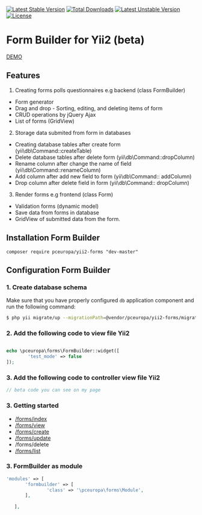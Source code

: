 [![Latest Stable Version](https://poser.pugx.org/pceuropa/yii2-forms/v/stable)](https://packagist.org/packages/pceuropa/yii2-forms) [![Total Downloads](https://poser.pugx.org/pceuropa/yii2-forms/downloads)](https://packagist.org/packages/pceuropa/yii2-forms) [![Latest Unstable Version](https://poser.pugx.org/pceuropa/yii2-forms/v/unstable)](https://packagist.org/packages/pceuropa/yii2-forms) [![License](https://poser.pugx.org/pceuropa/yii2-forms/license)](https://packagist.org/packages/pceuropa/yii2-forms)

Form Builder for Yii2 (beta)
===================


[DEMO](https://pceuropa.net/yii2-extensions/yii2-forms)

## Features


1. Creating forms polls questionnaires e.g backend (class FormBuilder)
* Form generator
 * Drag and drop - Sorting, editing, and deleting items of form
 * CRUD operations by jQuery Ajax
 * List of forms (GridView)
 
2. Storage data submited from form in databases
 * Creating database tables after create form (yii\db\Command::createTable)
 * Delete database tables after delete form (yii\db\Command::dropColumn)
 * Rename column after change the name of field   (yii\db\Command::renameColumn)
 * Add column after add new field to form  (yii\db\Command:: addColumn)
 * Drop column after delete field in form  (yii\db\Command:: dropColumn)
 
 
3. Render forms e.g frontend (class Form)
 * Validation forms (dynamic model)
 * Save data from forms in database
 * GridView of submitted data from the form.
 
## Installation Form Builder
```
composer require pceuropa/yii2-forms "dev-master"
```

## Configuration Form Builder

### 1. Create database schema

Make sure that you have properly configured `db` application component and run the following command:

```bash
$ php yii migrate/up --migrationPath=@vendor/pceuropa/yii2-forms/migrations

```


### 2. Add the following code to view file Yii2
```php

echo \pceuropa\forms\FormBuilder::widget([
		'test_mode' => false
]);

```

### 3. Add the following code to controller view file Yii2

```php
// beta code you can see on my page

```



### 3. Getting started
- [/forms/index](https://pceuropa.net/yii2-extensions/yii2-forms/create)
- [/forms/view](https://pceuropa.net/yii2-extensions/yii2-forms/questions)
- [/forms/create](https://pceuropa.net/yii2-extensions/yii2-forms/create)
- [/forms/update](https://pceuropa.net/yii2-extensions/yii2-forms/update/1)
- /forms/delete
- [/forms/list](https://pceuropa.net/yii2-extensions/yii2-forms/list/1)

 
 ### 3. FormBuilder as module
 ```php
'modules' => [
		'formbuilder' => [
		        'class' => '\pceuropa\forms\Module',
		],
		
    ],
 
```

